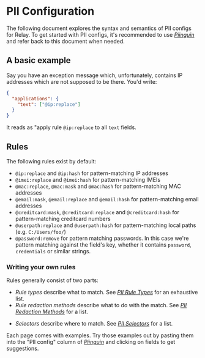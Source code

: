 # PII Configuration

The following document explores the syntax and semantics of PII configs for Relay. To get started with PII configs, it's recommended to use [_Piinguin_](https://getsentry.github.io/piinguin) and refer back to this document when needed.

## A basic example

Say you have an exception message which, unfortunately, contains IP addresses which are not supposed to be there. You'd write:

```json
{
  "applications": {
    "text": ["@ip:replace"]
  }
}
```

It reads as "apply rule `@ip:replace` to all `text` fields.

## Rules

The following rules exist by default:

- `@ip:replace` and `@ip:hash` for pattern-matching IP addresses
- `@imei:replace` and `@imei:hash` for pattern-matching IMEIs
- `@mac:replace`, `@mac:mask` and `@mac:hash` for pattern-matching MAC addresses
- `@email:mask`, `@email:replace` and `@email:hash` for pattern-matching email addresses
- `@creditcard:mask`, `@creditcard:replace` and `@creditcard:hash` for pattern-matching creditcard numbers
- `@userpath:replace` and `@userpath:hash` for pattern-matching local paths (e.g. `C:/Users/foo/`)
- `@password:remove` for pattern matching passwords. In this case we're pattern matching against the field's key, whether it contains `password`, `credentials` or similar strings.

### Writing your own rules

Rules generally consist of two parts:

- *Rule types* describe what to match. See [_PII Rule Types_](types.md) for an exhaustive list.
- *Rule redaction methods* describe what to do with the match. See [_PII Redaction Methods_](methods.md) for a list.
* *Selectors* describe where to match. See [_PII Selectors_](selectors.md) for a list.

Each page comes with examples. Try those examples out by pasting them into the "PII config" column of [_Piinguin_](https://getsentry.github.io/piinguin) and clicking on fields to get suggestions.
